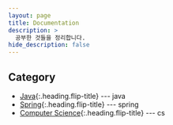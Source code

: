 ```yaml
---
layout: page
title: Documentation
description: >
  공부한 것들을 정리합니다.
hide_description: false
---
```

<!-- blank -->

## Category
* [Java]{:.heading.flip-title} --- java  
* [Spring]{:.heading.flip-title} --- spring  
* [Computer Science]{:.heading.flip-title} --- cs  

[java]: java
[spring]: spring
[computer science]: computer-science